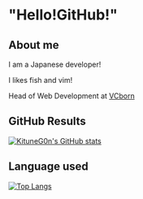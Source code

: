 # "Hello!GitHub!"

## About me

I am a Japanese developer!

I likes fish and vim!

Head of Web Development at [VCborn](https://vcborn.com)

## GitHub Results

[![KituneG0n's GitHub stats](https://github-readme-stats.vercel.app/api?username=KituneG0n&theme=radical)](https://github.com/anuraghazra/github-readme-stats)

## Language used

[![Top Langs](https://github-readme-stats.vercel.app/api/top-langs/?username=KituneG0n&layout=compact)](https://github.com/anuraghazra/github-readme-stats)



